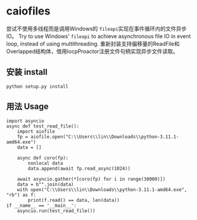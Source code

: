 # caiofiles

尝试不使用多线程而是调用Windows的 `fileapi`实现在事件循环内的文件异步IO。
Try to use Windows' `fileapi` to  achieve asynchronous file IO in event loop, instead of using multithreading.
重新封装支持偏移量的ReadFile和Overlapped结构体，借用IocpProactor注册文件句柄实现异步文件读取。

## 安装 install
    python setup.py install

## 用法 Usage
    import asyncio
    async def test_read_file():
        import aiofile
        fp = aiofile.open("C:\\Users\\lin\\Downloads\\python-3.11.1-amd64.exe")
        data = []
        
        async def coro(fp):
            nonlocal data
            data.append(await fp.read_async(1024))
        
        await asyncio.gather(*[coro(fp) for i in range(30000)])
        data = b"".join(data)
        with open("C:\\Users\\lin\\Downloads\\python-3.11.1-amd64.exe", "rb") as f:
            print(f.read() == data, len(data))
    if __name__ == '__main__':
        asyncio.run(test_read_file())